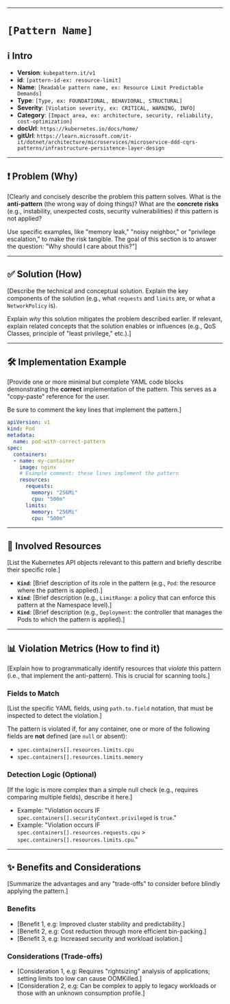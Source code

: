 
-----

# `[Pattern Name]`

## ℹ️ Intro

  * **Version**: `kubepattern.it/v1`
  * **id**: `[pattern-id-ex: resource-limit]`
  * **Name**: `[Readable pattern name, ex: Resource Limit Predictable Demands]`
  * **Type**: `[Type, ex: FOUNDATIONAL, BEHAVIORAL, STRUCTURAL]`
  * **Severity**: `[Violation severity, ex: CRITICAL, WARNING, INFO]`
  * **Category**: `[Impact area, ex: architecture, security, reliability, cost-optimization]`
  * **docUrl**: `https://kubernetes.io/docs/home/`
  * **gitUrl**: `https://learn.microsoft.com/it-it/dotnet/architecture/microservices/microservice-ddd-cqrs-patterns/infrastructure-persistence-layer-design`

-----

## ❗ Problem (Why)

[Clearly and concisely describe the problem this pattern solves. What is the **anti-pattern** (the wrong way of doing things)? What are the **concrete risks** (e.g., instability, unexpected costs, security vulnerabilities) if this pattern is not applied?

Use specific examples, like "memory leak," "noisy neighbor," or "privilege escalation," to make the risk tangible. The goal of this section is to answer the question: "Why should I care about this?"]

-----

## ✅ Solution (How)

[Describe the technical and conceptual solution. Explain the key components of the solution (e.g., what `requests` and `limits` are, or what a `NetworkPolicy` is).

Explain *why* this solution mitigates the problem described earlier. If relevant, explain related concepts that the solution enables or influences (e.g., QoS Classes, principle of "least privilege," etc.).]

-----

## 🛠️ Implementation Example

[Provide one or more minimal but complete YAML code blocks demonstrating the **correct** implementation of the pattern. This serves as a "copy-paste" reference for the user.

Be sure to comment the key lines that implement the pattern.]

```yaml
apiVersion: v1
kind: Pod
metadata:
  name: pod-with-correct-pattern
spec:
  containers:
  - name: my-container
    image: nginx
    # Example comment: these lines implement the pattern
    resources:
      requests:
        memory: "256Mi"
        cpu: "500m"
      limits:
        memory: "256Mi"
        cpu: "500m"
```

-----

## 🔗 Involved Resources

[List the Kubernetes API objects relevant to this pattern and briefly describe their specific role.]

  * **`Kind`**: [Brief description of its role in the pattern (e.g., `Pod`: the resource where the pattern is applied).]
  * **`Kind`**: [Brief description (e.g., `LimitRange`: a policy that can enforce this pattern at the Namespace level).]
  * **`Kind`**: [Brief description (e.g., `Deployment`: the controller that manages the Pods to which the pattern is applied).]

-----

## 📊 Violation Metrics (How to find it)

[Explain how to programmatically identify resources that *violate* this pattern (i.e., that implement the anti-pattern). This is crucial for scanning tools.]

### Fields to Match

[List the specific YAML fields, using `path.to.field` notation, that must be inspected to detect the violation.]

The pattern is violated if, for any container, one or more of the following fields are **not** defined (are `null` or absent):

  * `spec.containers[].resources.limits.cpu`
  * `spec.containers[].resources.limits.memory`

### Detection Logic (Optional)

[If the logic is more complex than a simple null check (e.g., requires comparing multiple fields), describe it here.]

  * Example: "Violation occurs IF `spec.containers[].securityContext.privileged` is `true`."
  * Example: "Violation occurs IF `spec.containers[].resources.requests.cpu` \> `spec.containers[].resources.limits.cpu`."

-----

## ✨ Benefits and Considerations

[Summarize the advantages and any "trade-offs" to consider before blindly applying the pattern.]

### Benefits

  * [Benefit 1, e.g: Improved cluster stability and predictability.]
  * [Benefit 2, e.g: Cost reduction through more efficient bin-packing.]
  * [Benefit 3, e.g: Increased security and workload isolation.]

### Considerations (Trade-offs)

  * [Consideration 1, e.g: Requires "rightsizing" analysis of applications; setting limits too low can cause OOMKilled.]
  * [Consideration 2, e.g: Can be complex to apply to legacy workloads or those with an unknown consumption profile.]
